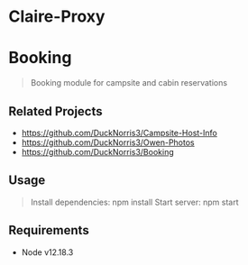 # Claire-Proxy
# Booking

> Booking module for campsite and cabin reservations

## Related Projects

 - https://github.com/DuckNorris3/Campsite-Host-Info
 - https://github.com/DuckNorris3/Owen-Photos
 - https://github.com/DuckNorris3/Booking


## Usage
> Install dependencies: npm install
> Start server: npm start

## Requirements

- Node v12.18.3

```

